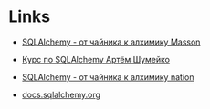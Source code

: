 # Links

- [SQLAlchemy - от чайника к алхимику Masson](https://www.youtube.com/playlist?list=PLN0sMOjX-lm5Pz5EeX1rb3yilzMNT6qLM)

- [Курс по SQLAlchemy Артём Шумейко](https://www.youtube.com/playlist?list=PLeLN0qH0-mCXARD_K-USF2wHctxzEVp40)

- [SQLAlchemy - от чайника к алхимику nation](https://massonnn.notion.site/massonnn/SQLAlchemy-e2e50d4977374ed598e3b8b418258769)

- [docs.sqlalchemy.org](https://docs.sqlalchemy.org/en/20/tutorial/index.html)
